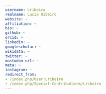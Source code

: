 ```yaml
---
username: Lribeiro
realname: Lucia Ribeiro
website: ~
affiliation: ~
bio: ~
github: ~
orcid: ~
linkedin: ~
googlescholar: ~
wikidata: ~
twitter: ~
mastodon-url: ~
meta: ~
instagram: ~
redirect_from:
- /index.php/User:Lribeiro
- /index.php/Special:Contributions/Lribeiro
---
```

